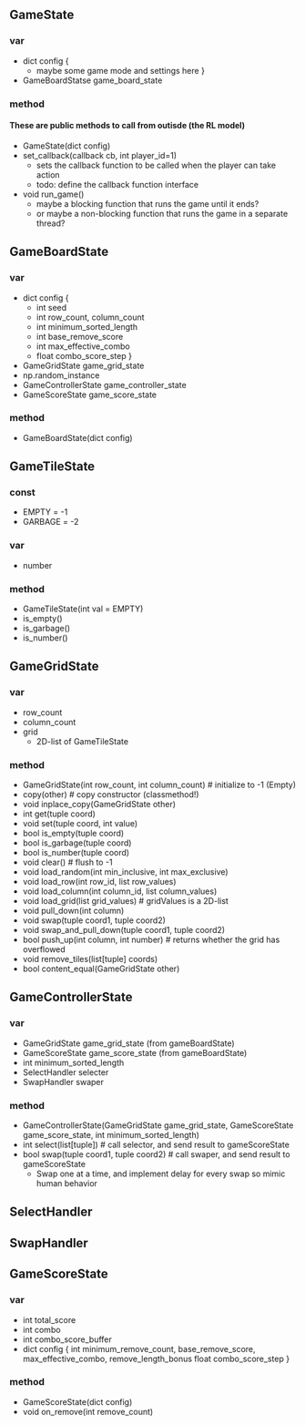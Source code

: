 ## GameState
### var
- dict config {
    - maybe some game mode and settings here
}
- GameBoardStatse game_board_state
### method
#### These are public methods to call from outisde (the RL model)
- GameState(dict config)
- set_callback(callback cb, int player_id=1) 
    - sets the callback function to be called when the player can take action
    - todo: define the callback function interface
- void run_game()
    - maybe a blocking function that runs the game until it ends?
    - or maybe a non-blocking function that runs the game in a separate thread?

## GameBoardState
### var
- dict config {
    - int seed
    - int row_count, column_count
    - int minimum_sorted_length
    - int base_remove_score
    - int max_effective_combo
    - float combo_score_step
}
- GameGridState game_grid_state
- np.random_instance
- GameControllerState game_controller_state
- GameScoreState game_score_state
### method
- GameBoardState(dict config)

## GameTileState
### const
- EMPTY = -1
- GARBAGE = -2
### var
- number
### method
- GameTileState(int val = EMPTY)
- is_empty()
- is_garbage()
- is_number()

## GameGridState
### var
- row_count
- column_count
- grid
    - 2D-list of GameTileState
### method
- GameGridState(int row_count, int column_count) # initialize to -1 (Empty)
- copy(other) # copy constructor (classmethod!)
- void inplace_copy(GameGridState other)
- int get(tuple coord)
- void set(tuple coord, int value)
- bool is_empty(tuple coord)
- bool is_garbage(tuple coord)
- bool is_number(tuple coord)
- void clear() # flush to -1
- void load_random(int min_inclusive, int max_exclusive)
- void load_row(int row_id, list row_values)
- void load_column(int column_id, list column_values)
- void load_grid(list grid_values) # gridValues is a 2D-list
- void pull_down(int column)
- void swap(tuple coord1, tuple coord2)
- void swap_and_pull_down(tuple coord1, tuple coord2)
- bool push_up(int column, int number) # returns whether the grid has overflowed
- void remove_tiles(list[tuple] coords)
- bool content_equal(GameGridState other)

## GameControllerState
### var
- GameGridState game_grid_state (from gameBoardState)
- GameScoreState game_score_state (from gameBoardState)
- int minimum_sorted_length
- SelectHandler selecter
- SwapHandler swaper
### method
- GameControllerState(GameGridState game_grid_state, GameScoreState game_score_state, int minimum_sorted_length)
- int select(list[tuple]) # call selector, and send result to gameScoreState
- bool swap(tuple coord1, tuple coord2) # call swaper, and send result to gameScoreState
    - Swap one at a time, and implement delay for every swap so mimic human behavior

## SelectHandler
## SwapHandler

## GameScoreState
### var
- int total_score
- int combo
- int combo_score_buffer
- dict config {
    int minimum_remove_count, base_remove_score, max_effective_combo, remove_length_bonus
    float combo_score_step
}
### method
- GameScoreState(dict config)
- void on_remove(int remove_count)
